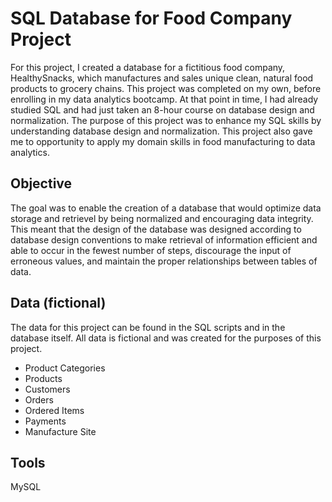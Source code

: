 # SQL Database for Food Company Project
For this project, I created a database for a fictitious food company, HealthySnacks, which manufactures and sales unique clean, natural food products to grocery chains. This project was completed on my own, before enrolling in my data analytics bootcamp. At that point in time, I had already studied SQL and had just taken an 8-hour course on database design and normalization. The purpose of this project was to enhance my SQL skills by understanding database design and normalization. This project also gave me to opportunity to apply my domain skills in food manufacturing to data analytics. 

## Objective
The goal was to enable the creation of a database that would optimize data storage and retrievel by being normalized and encouraging data integrity. This meant that the design of the database was designed according to database design conventions to make retrieval of information efficient and able to occur in the fewest number of steps, discourage the input of erroneous values, and maintain the proper relationships between tables of data.

## Data (fictional)
The data for this project can be found in the SQL scripts and in the database itself. All data is fictional and was created for the purposes of this project.
* Product Categories
* Products
* Customers
* Orders
* Ordered Items
* Payments
* Manufacture Site

## Tools
MySQL
